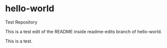 # hello-world
Test Repository

This is a test edit of the README inside readme-edits branch of hello-world.

This is a test.
